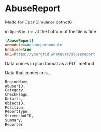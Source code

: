 # AbuseReport

Made for OpenSimulator dotnet8

in ```OpenSim.ini``` at the bottom of the file is fine
```ini
[AbuseReport]
ARModule=AbuseReportModule
Enabled=true
URL=https://yourgrid.whatever/abusereport
```
Data comes in json format as a PUT method

Data that comes in is...
```
RegionName,
AbuserID,
Category,
CheckFlags,
Details,
ObjectID,
Position,
ReportType,
ScreenshotID,
Summary,
Reporter
```
